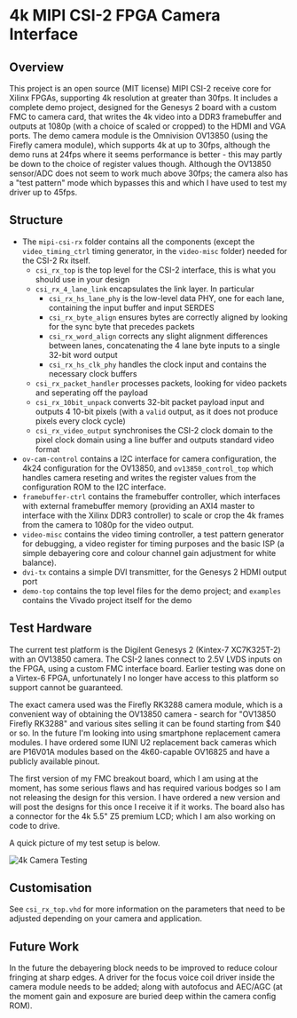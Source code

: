 # 4k MIPI CSI-2 FPGA Camera Interface

## Overview
This project is an open source (MIT license) MIPI CSI-2 receive core for Xilinx FPGAs, supporting 4k resolution at greater than 30fps.
It includes a complete demo project, designed for the Genesys 2 board with a custom FMC to camera card, that writes the 4k video into a DDR3 framebuffer and
outputs at 1080p (with a choice of scaled or cropped) to the HDMI and VGA ports. The demo camera module is the Omnivision OV13850 (using the Firefly camera module),
which supports 4k at up to 30fps, although the demo runs at 24fps where it seems performance is better - this may partly be down to the choice of register values though. Although the OV13850
sensor/ADC does not seem to work much above 30fps; the camera also has a "test pattern" mode which bypasses this and which I have used to test my driver up to 45fps.

## Structure
  - The `mipi-csi-rx` folder contains all the components (except the `video_timing_ctrl` timing generator, in the `video-misc` folder) needed for the CSI-2 Rx itself.
    - `csi_rx_top` is the top level for the CSI-2 interface, this is what you should use in your design
    - `csi_rx_4_lane_link` encapsulates the link layer. In particular
      - `csi_rx_hs_lane_phy` is the low-level data PHY, one for each lane, containing the input buffer and input SERDES
      - `csi_rx_byte_align` ensures bytes are correctly aligned by looking for the sync byte that precedes packets
      - `csi_rx_word_align` corrects any slight alignment differences between lanes, concatenating the 4 lane byte inputs to a single 32-bit word output
      - `csi_rx_hs_clk_phy` handles the clock input and contains the necessary clock buffers
    - `csi_rx_packet_handler` processes packets, looking for video packets and seperating off the payload
    - `csi_rx_10bit_unpack` converts 32-bit packet payload input and outputs 4 10-bit pixels (with a `valid` output, as it does not produce pixels every clock cycle)
    - `csi_rx_video_output` synchronises the CSI-2 clock domain to the pixel clock domain using a line buffer and outputs standard video format
  - `ov-cam-control` contains a I2C interface for camera configuration, the 4k24 configuration for the OV13850, and `ov13850_control_top` which handles camera reseting
  and writes the register values from the configuration ROM to the I2C interface.
  - `framebuffer-ctrl` contains the framebuffer controller, which interfaces with external framebuffer memory (providing an AXI4 master to interface with the Xilinx DDR3 controller) to scale or crop the 4k frames from the camera to 1080p for the video output.
  - `video-misc` contains the video timing controller, a test pattern generator for debugging, a video register for timing purposes and the basic ISP (a simple debayering core and colour channel gain adjustment for white balance).
  - `dvi-tx` contains a simple DVI transmitter, for the Genesys 2 HDMI output port
  - `demo-top` contains the top level files for the demo project; and `examples` contains the Vivado project itself for the demo

## Test Hardware
The current test platform is the Digilent Genesys 2 (Kintex-7 XC7K325T-2) with an OV13850 camera. The CSI-2 lanes connect to 2.5V LVDS inputs on the FPGA, using
a custom FMC interface board. Earlier testing was done on a Virtex-6 FPGA, unfortunately I no longer have access to this platform so support cannot be guaranteed.

The exact camera used was the Firefly RK3288 camera module, which is a convenient way of obtaining the OV13850 camera - search for "OV13850 Firefly RK3288" and various sites selling it can be
found starting from $40 or so. In the future I'm looking into using smartphone replacement camera modules. I have ordered some IUNI U2 replacement back cameras which are P16V01A modules based
on the 4k60-capable OV16825 and have a publicly available pinout.

The first version of my FMC breakout board, which I am using at the moment, has some serious flaws and has required various bodges so I am not releasing the design for this version. I have
ordered a new version and will post the designs for this once I receive it if it works. The board also has a connector for the 4k 5.5" Z5 premium LCD; which I am also working on code to drive.

A quick picture of my test setup is below.

![4k Camera Testing](http://ds0.me/csi_rx/csi_testing.jpg)

## Customisation
See `csi_rx_top.vhd` for more information on the parameters that need to be adjusted depending on your camera and application.

## Future Work
In the future the debayering block needs to be improved to reduce colour fringing at sharp edges. A driver for the focus voice coil driver inside the camera module
needs to be added; along with autofocus and AEC/AGC (at the moment gain and exposure are buried deep within the camera config ROM).

